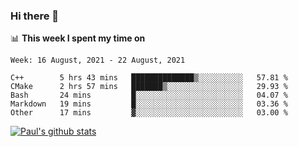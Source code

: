 ### Hi there 👋

📊 **This week I spent my time on**
<!--START_SECTION:waka-->
```text
Week: 16 August, 2021 - 22 August, 2021

C++        5 hrs 43 mins   ██████████████▒░░░░░░░░░░   57.81 % 
CMake      2 hrs 57 mins   ███████▒░░░░░░░░░░░░░░░░░   29.93 % 
Bash       24 mins         █░░░░░░░░░░░░░░░░░░░░░░░░   04.07 % 
Markdown   19 mins         █░░░░░░░░░░░░░░░░░░░░░░░░   03.36 % 
Other      17 mins         ▓░░░░░░░░░░░░░░░░░░░░░░░░   03.00 % 
```
<!--END_SECTION:waka-->


[![Paul's github stats](https://github-readme-stats.vercel.app/api?username=mickeyouyou&theme=dracula&show_icons=true)](https://github.com/anuraghazra/github-readme-stats)
